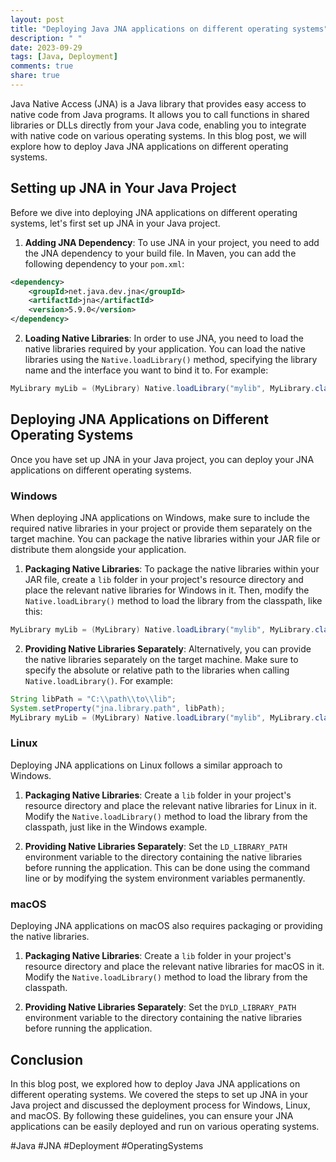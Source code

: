 ```yaml
---
layout: post
title: "Deploying Java JNA applications on different operating systems"
description: " "
date: 2023-09-29
tags: [Java, Deployment]
comments: true
share: true
---
```


Java Native Access (JNA) is a Java library that provides easy access to native code from Java programs. It allows you to call functions in shared libraries or DLLs directly from your Java code, enabling you to integrate with native code on various operating systems. In this blog post, we will explore how to deploy Java JNA applications on different operating systems.

## Setting up JNA in Your Java Project

Before we dive into deploying JNA applications on different operating systems, let's first set up JNA in your Java project.

1. **Adding JNA Dependency**: To use JNA in your project, you need to add the JNA dependency to your build file. In Maven, you can add the following dependency to your `pom.xml`:

```xml
<dependency>
    <groupId>net.java.dev.jna</groupId>
    <artifactId>jna</artifactId>
    <version>5.9.0</version>
</dependency>
```

2. **Loading Native Libraries**: In order to use JNA, you need to load the native libraries required by your application. You can load the native libraries using the `Native.loadLibrary()` method, specifying the library name and the interface you want to bind it to. For example:

```java
MyLibrary myLib = (MyLibrary) Native.loadLibrary("mylib", MyLibrary.class);
```

## Deploying JNA Applications on Different Operating Systems

Once you have set up JNA in your Java project, you can deploy your JNA applications on different operating systems.

### Windows

When deploying JNA applications on Windows, make sure to include the required native libraries in your project or provide them separately on the target machine. You can package the native libraries within your JAR file or distribute them alongside your application.

1. **Packaging Native Libraries**: To package the native libraries within your JAR file, create a `lib` folder in your project's resource directory and place the relevant native libraries for Windows in it. Then, modify the `Native.loadLibrary()` method to load the library from the classpath, like this:

```java
MyLibrary myLib = (MyLibrary) Native.loadLibrary("mylib", MyLibrary.class, Collections.singletonMap(Library.OPTION_CLASSLOADER, MyLibrary.class.getClassLoader()));
```

2. **Providing Native Libraries Separately**: Alternatively, you can provide the native libraries separately on the target machine. Make sure to specify the absolute or relative path to the libraries when calling `Native.loadLibrary()`. For example:

```java
String libPath = "C:\\path\\to\\lib";
System.setProperty("jna.library.path", libPath);
MyLibrary myLib = (MyLibrary) Native.loadLibrary("mylib", MyLibrary.class);
```

### Linux

Deploying JNA applications on Linux follows a similar approach to Windows.

1. **Packaging Native Libraries**: Create a `lib` folder in your project's resource directory and place the relevant native libraries for Linux in it. Modify the `Native.loadLibrary()` method to load the library from the classpath, just like in the Windows example.

2. **Providing Native Libraries Separately**: Set the `LD_LIBRARY_PATH` environment variable to the directory containing the native libraries before running the application. This can be done using the command line or by modifying the system environment variables permanently.

### macOS

Deploying JNA applications on macOS also requires packaging or providing the native libraries.

1. **Packaging Native Libraries**: Create a `lib` folder in your project's resource directory and place the relevant native libraries for macOS in it. Modify the `Native.loadLibrary()` method to load the library from the classpath.

2. **Providing Native Libraries Separately**: Set the `DYLD_LIBRARY_PATH` environment variable to the directory containing the native libraries before running the application.

## Conclusion

In this blog post, we explored how to deploy Java JNA applications on different operating systems. We covered the steps to set up JNA in your Java project and discussed the deployment process for Windows, Linux, and macOS. By following these guidelines, you can ensure your JNA applications can be easily deployed and run on various operating systems.

#Java #JNA #Deployment #OperatingSystems